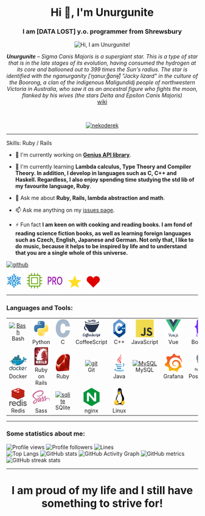 <h1 align="center">Hi 👋, I'm Unurgunite</h1>
<h3 align="center">I am [DATA LOST] y.o. programmer from Shrewsbury</h3>

<p align="center">
  <img src="https://i.postimg.cc/d0JpxGnc/CXBTC1-T-RYzx-DVy9b3-Fa-Zg-5.jpg" alt="Hi, I am Unurgunite!"/>
</p>
<p align="center"><i><b>Unurgunite</b> – Sigma Canis Majoris is a supergiant star. This is a type of star that is in the late stages of its evolution, having consumed the hydrogen at its core and ballooned out to 399 times the Sun's radius. The star is identified with the nganurganity [ˈŋanuɾˌɡ̊aniɟ̊] "Jacky lizard" in the culture of the Boorong, a clan of the indigenous Maligundidj people of northwestern Victoria in Australia, who saw it as an ancestral figure who fights the moon, flanked by his wives (the stars Delta and Epsilon Canis Majoris)</i><br/><a href="https://en.wikipedia.org/wiki/Sigma_Canis_Majoris">wiki</a></p><br/>

<p align="center"> <a href="https://github.com/ryo-ma/github-profile-trophy"><img src="https://github-profile-trophy.vercel.app/?username=unurgunite&theme=darkhub" alt="nekoderek" /></a> </p>

---

Skills: Ruby / Rails

- 🔭 I'm currently working on **[Genius API library](https://github.com/unurgunite/genius-api)**.

- 🌱 I'm currently learning **Lambda calculus, Type Theory and Compiler Theory. In addition, I develop in languages such as C, C++ and Haskell. Regardless, I also enjoy spending time studying the std lib of my favourite language, Ruby**.
  
- 💬 Ask me about **Ruby, Rails, lambda abstraction and math**.

- 📫 Ask me anything on my [issues page](https://github.com/unurgunite/unurgunite/issues).

- ⚡ Fun fact **I am keen on with cooking and reading books. I am fond of reading science fiction books, as well as learning foreign languages such as Czech, English, Japanese and German. Not only that, I like to do music, because it helps to be inspired by life and to understand that you are a single whole of this universe.**


[<img src='https://cdn.jsdelivr.net/npm/simple-icons@3.0.1/icons/github.svg' alt='github' height='40'>](https://github.com/unurgunite)  

<a href='https://archiveprogram.github.com/'><img src='https://raw.githubusercontent.com/acervenky/animated-github-badges/master/assets/acbadge.gif' width='40' height='40'></a> <a href='https://docs.github.com/en/developers'><img src='https://raw.githubusercontent.com/acervenky/animated-github-badges/master/assets/devbadge.gif' width='40' height='40'></a> <a href='https://github.com/pricing'><img src='https://raw.githubusercontent.com/acervenky/animated-github-badges/master/assets/pro.gif' width='40' height='40'></a> <a href='https://stars.github.com/'><img src='https://raw.githubusercontent.com/acervenky/animated-github-badges/master/assets/starbadge.gif' width='35' height='35'></a> <a href='https://docs.github.com/en/github/supporting-the-open-source-community-with-github-sponsors'><img src='https://raw.githubusercontent.com/acervenky/animated-github-badges/master/assets/sponsorbadge.gif' width='35' height='35'></a> 

---

<h3 align="left" id="unurgunite-tech">Languages and Tools:</h3>
<table>
  <tr>
    <td align="center" width="96">
      <a href="#unurgunite-tech">
        <img src="https://www.vectorlogo.zone/logos/gnu_bash/gnu_bash-icon.svg" width="48" height="48" alt="Bash" />
      </a>
      <br>Bash
    </td>
    <td align="center" width="96">
      <a href="#unurgunite-tech">
        <img src="https://raw.githubusercontent.com/devicons/devicon/master/icons/python/python-original.svg" width="48" height="48" alt="Python" />
      </a>
      <br>Python
    </td>
    <td align="center" width="96">
      <a href="#unurgunite-tech">
        <img src="https://raw.githubusercontent.com/devicons/devicon/master/icons/c/c-original.svg" width="48" height="48" alt="C" />
      </a>
      <br>C
    </td>
    <td align="center" width="96">
      <a href="#unurgunite-tech">
        <img src="https://raw.githubusercontent.com/devicons/devicon/master/icons/coffeescript/coffeescript-original-wordmark.svg" width="48" height="48" alt="CoffeeScript" />
      </a>
      <br>CoffeeScript
    </td>
    <td align="center" width="96">
      <a href="#unurgunite-tech">
        <img src="https://raw.githubusercontent.com/devicons/devicon/master/icons/cplusplus/cplusplus-original.svg" width="48" height="48" alt="C++" />
      </a>
      <br>C++
    </td>
    <td align="center" width="96">
      <a href="#unurgunite-tech">
        <img src="https://raw.githubusercontent.com/devicons/devicon/master/icons/javascript/javascript-original.svg" width="48" height="48" alt="JavaScript" />
      </a>
      <br>JavaScript
    </td>
    <td align="center" width="96">
      <a href="#unurgunite-tech" >
        <img src="https://raw.githubusercontent.com/devicons/devicon/master/icons/vuejs/vuejs-original-wordmark.svg" width="48" height="48" alt="Vue" />
      </a>
      <br>Vue
    </td>
    <td align="center" width="96">
      <a href="#unurgunite-tech">
        <img src="https://raw.githubusercontent.com/devicons/devicon/master/icons/bootstrap/bootstrap-plain-wordmark.svg" width="48" height="48" alt="Bootstrap" />
      </a>
      <br>Bootstrap
    </td>
    <td align="center" width="96">
      <a href="#unurgunite-tech">
        <img src="https://upload.wikimedia.org/wikipedia/commons/1/1c/Haskell-Logo.svg" width="48" height="48" alt="Haskell" />
      </a>
      <br>Haskell
    </td>
  </tr>
  <tr>
    <td align="center" width="96"> 
      <a href="#unurgunite-tech" >
        <img src="https://raw.githubusercontent.com/devicons/devicon/master/icons/docker/docker-original-wordmark.svg" width="48" height="48" alt="Docker" />
      </a>
      <br>Docker
    </td>
    <td align="center" width="96">
      <a href="#unurgunite-tech" >
        <img src="https://raw.githubusercontent.com/devicons/devicon/master/icons/rails/rails-original-wordmark.svg" width="48" height="48" alt="Ruby on Rails" />
      </a>
      <br>Ruby on Rails
    </td>
    <td align="center"  width="96">
      <a href="#unurgunite-tech">
        <img src="https://raw.githubusercontent.com/devicons/devicon/master/icons/ruby/ruby-original.svg" width="48" height="48" alt="Ruby" />
      </a>
      <br>Ruby
    </td>
    <td align="center"  width="96">
      <a href="#unurgunite-tech">
        <img src="https://www.vectorlogo.zone/logos/git-scm/git-scm-icon.svg" width="48" height="48" alt="git" />
      </a>
      <br>Git
    </td>
    <td align="center" width="96">
      <a href="#unurgunite-tech">
        <img src="https://raw.githubusercontent.com/devicons/devicon/master/icons/java/java-original.svg" width="48" height="48" alt="Java" />
      </a>
      <br>Java
    </td>
    <td align="center"  width="96">
      <a href="#unurgunite-tech">
        <img src="https://raw.githubusercontent.com/MacroPower/MacroPower/master/img/mysql-original.svg" width="48" height="48" alt="MySQL" />
      </a>
      <br>MySQL
    </td>
    <td align="center" width="96">
      <a href="#unurgunite-tech" >
        <img src="https://raw.githubusercontent.com/grafana/grafana/master/public/img/grafana_icon.svg" width="48" height="48" alt="Grafana" />
      </a>
      <br>Grafana
    </td>
    <td align="center" width="96">
      <a href="#unurgunite-tech" >
        <img src="https://raw.githubusercontent.com/devicons/devicon/master/icons/postgresql/postgresql-original-wordmark.svg" width="48" height="48" alt="PostgreSQL" />
      </a>
      <br>PostgreSQL
    </td>
    <td align="center" width="96">
      <a href="#unurgunite-tech" >
        <img src="https://www.vectorlogo.zone/logos/vagrantup/vagrantup-icon.svg" width="48" height="48" alt="Vagrant" />
      </a>
      <br>Vagrant
    </td>
  </tr>
  <tr>
    <td align="center" width="96">
      <a href="#unurgunite-tech" >
        <img src="https://raw.githubusercontent.com/devicons/devicon/master/icons/redis/redis-original-wordmark.svg" width="48" height="48" alt="Redis" />
      </a>
      <br>Redis
     </td>
    <td align="center" width="96">
      <a href="#unurgunite-tech" >
        <img src="https://raw.githubusercontent.com/devicons/devicon/master/icons/sass/sass-original.svg" width="48" height="48" alt="Sass" />
      </a>
      <br>Sass
     </td>
     <td align="center" width="96">
      <a href="#unurgunite-tech" >
        <img src="https://www.vectorlogo.zone/logos/sqlite/sqlite-icon.svg" width="48" height="48" alt="sqlite" />
      </a>
      <br>SQlite
     </td>
    <td align="center" width="96">
      <a href="#unurgunite-tech" >
        <img src="https://raw.githubusercontent.com/devicons/devicon/master/icons/nginx/nginx-original.svg" width="48" height="48" alt="nginx" />
      </a>
      <br>nginx
     </td>
    <td align="center" width="96">
      <a href="#unurgunite-tech" >
       <img src="https://raw.githubusercontent.com/devicons/devicon/master/icons/linux/linux-original.svg" width="48" height="48" alt="linux" />
      </a>
      <br>Linux
    </td>
</table>

---

<h3 align="left">Some statistics about me:</h3>

<p float="center">
  <img src="https://visitor-badge.glitch.me/badge?page_id=unurgunite" alt="Profile views"/>
  <img src="https://img.shields.io/github/followers/unurgunite?color=green&logo=github" alt="Profile followers"/>
  <img src="https://img.shields.io/badge/From%20my%20first%20%22Hello%2C%20World%22%20I've%20written%20more%20than-988k%20lines%20of%20code!-blue" alt="Lines"/>
  <br>
  
  <img src="https://github-readme-stats.vercel.app/api/top-langs/?username=unurgunite&theme=tokyonight" alt="Top Langs"/>
  <img src="https://github-readme-stats.vercel.app/api?username=unurgunite&show_icons=true&count_private=true&theme=tokyonight" alt="GitHub stats"/>
  <img src="https://activity-graph.herokuapp.com/graph?username=unurgunite" alt="GitHub Activity Graph"/>
  <img src="https://metrics.lecoq.io/unurgunite" alt="GitHub metrics"/>
  <img src="https://github-readme-streak-stats.herokuapp.com/?user=unurgunite&theme=tokyonight" alt="GitHub streak stats"/>
</p>

---

<h1 align="center">I am proud of my life and I still have something to strive for!</h1>
